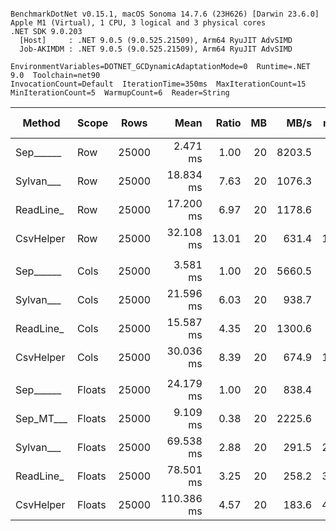 ```

BenchmarkDotNet v0.15.1, macOS Sonoma 14.7.6 (23H626) [Darwin 23.6.0]
Apple M1 (Virtual), 1 CPU, 3 logical and 3 physical cores
.NET SDK 9.0.203
  [Host]     : .NET 9.0.5 (9.0.525.21509), Arm64 RyuJIT AdvSIMD
  Job-AKIMDM : .NET 9.0.5 (9.0.525.21509), Arm64 RyuJIT AdvSIMD

EnvironmentVariables=DOTNET_GCDynamicAdaptationMode=0  Runtime=.NET 9.0  Toolchain=net90  
InvocationCount=Default  IterationTime=350ms  MaxIterationCount=15  
MinIterationCount=5  WarmupCount=6  Reader=String  

```
| Method    | Scope  | Rows  | Mean       | Ratio | MB | MB/s   | ns/row | Allocated   | Alloc Ratio |
|---------- |------- |------ |-----------:|------:|---:|-------:|-------:|------------:|------------:|
| Sep______ | Row    | 25000 |   2.471 ms |  1.00 | 20 | 8203.5 |   98.8 |     1.18 KB |        1.00 |
| Sylvan___ | Row    | 25000 |  18.834 ms |  7.63 | 20 | 1076.3 |  753.4 |    10.62 KB |        9.01 |
| ReadLine_ | Row    | 25000 |  17.200 ms |  6.97 | 20 | 1178.6 |  688.0 | 73489.65 KB |   62,399.17 |
| CsvHelper | Row    | 25000 |  32.108 ms | 13.01 | 20 |  631.4 | 1284.3 |    20.21 KB |       17.16 |
|           |        |       |            |       |    |        |        |             |             |
| Sep______ | Cols   | 25000 |   3.581 ms |  1.00 | 20 | 5660.5 |  143.3 |     1.18 KB |        1.00 |
| Sylvan___ | Cols   | 25000 |  21.596 ms |  6.03 | 20 |  938.7 |  863.8 |    10.38 KB |        8.79 |
| ReadLine_ | Cols   | 25000 |  15.587 ms |  4.35 | 20 | 1300.6 |  623.5 | 73489.65 KB |   62,192.89 |
| CsvHelper | Cols   | 25000 |  30.036 ms |  8.39 | 20 |  674.9 | 1201.4 |  21340.5 KB |   18,060.06 |
|           |        |       |            |       |    |        |        |             |             |
| Sep______ | Floats | 25000 |  24.179 ms |  1.00 | 20 |  838.4 |  967.2 |     8.32 KB |        1.00 |
| Sep_MT___ | Floats | 25000 |   9.109 ms |  0.38 | 20 | 2225.6 |  364.3 |    90.77 KB |       10.91 |
| Sylvan___ | Floats | 25000 |  69.538 ms |  2.88 | 20 |  291.5 | 2781.5 |    18.57 KB |        2.23 |
| ReadLine_ | Floats | 25000 |  78.501 ms |  3.25 | 20 |  258.2 | 3140.1 |  73493.2 KB |    8,832.99 |
| CsvHelper | Floats | 25000 | 110.386 ms |  4.57 | 20 |  183.6 | 4415.5 | 22063.34 KB |    2,651.74 |
